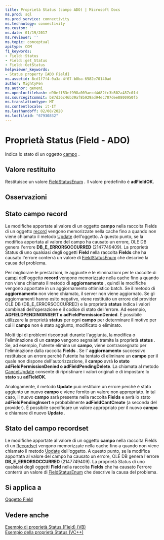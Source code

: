 ```yaml
---
title: Proprietà Status (campo ADO) | Microsoft Docs
ms.prod: sql
ms.prod_service: connectivity
ms.technology: connectivity
ms.custom: ''
ms.date: 01/19/2017
ms.reviewer: ''
ms.topic: conceptual
apitype: COM
f1_keywords:
- Field::Status
- Field::get_Status
- Field::GetStatus
helpviewer_keywords:
- Status property [ADO Field]
ms.assetid: 8cd1f7f4-0a3a-4f07-b8ba-6582e70140ad
author: MightyPen
ms.author: genemi
ms.openlocfilehash: d90eff53ef998a009aecd4d82fc3b502a487c01d
ms.sourcegitcommit: b87d36c46b39af8b929ad94ec707dee8800950f5
ms.translationtype: MT
ms.contentlocale: it-IT
ms.lasthandoff: 02/08/2020
ms.locfileid: "67930832"
---
```

# <a name="status-property-ado-field"></a>Proprietà Status (Field - ADO)
Indica lo stato di un oggetto [campo](../../../ado/reference/ado-api/field-object.md) .  
  
## <a name="return-value"></a>Valore restituito  
 Restituisce un valore [FieldStatusEnum](../../../ado/reference/ado-api/fieldstatusenum.md) . Il valore predefinito è **adFieldOK**.  
  
## <a name="remarks"></a>Osservazioni  
  
## <a name="record-field-status"></a>Stato campo record  
 Le modifiche apportate al valore di un oggetto **campo** nella raccolta Fields di un oggetto [record](../../../ado/reference/ado-api/record-object-ado.md) vengono memorizzate nella cache fino a quando non viene chiamato il metodo [Update](../../../ado/reference/ado-api/update-method.md) dell'oggetto. A questo punto, se la modifica apportata al valore del campo ha causato un errore, OLE DB genera l'errore **DB_E_ERRORSOCCURRED** (2147749409). La proprietà Status di uno qualsiasi degli oggetti **Field** nella raccolta **Fields** che ha causato l'errore conterrà un valore di [FieldStatusEnum](../../../ado/reference/ado-api/fieldstatusenum.md) che descrive la causa del problema.  
  
 Per migliorare le prestazioni, le aggiunte e le eliminazioni per le raccolte di [campi](../../../ado/reference/ado-api/fields-collection-ado.md) dell'oggetto **record** vengono memorizzate nella cache fino a quando non viene chiamato il metodo di **aggiornamento** , quindi le modifiche vengono apportate in un aggiornamento ottimistico batch. Se il metodo di **aggiornamento** non viene chiamato, il server non viene aggiornato. Se gli aggiornamenti hanno esito negativo, viene restituito un errore del provider OLE DB (DB_E_ERRORSOCCURRED) e la proprietà **status** indica i valori combinati dell'operazione e il codice di stato dell'errore. Ad esempio, **ADFIELDPENDINGINSERT o adFieldPermissionDenied**. È possibile utilizzare la proprietà **status** per ogni **campo** per determinare il motivo per cui il **campo** non è stato aggiunto, modificato o eliminato.  
  
 Molti tipi di problemi riscontrati durante l'aggiunta, la modifica o l'eliminazione di un **campo** vengono segnalati tramite la proprietà **status** . Se, ad esempio, l'utente elimina un **campo**, viene contrassegnato per l'eliminazione dalla raccolta **Fields** . Se l' **aggiornamento** successivo restituisce un errore perché l'utente ha tentato di eliminare un **campo** per il quale non dispone dell'autorizzazione, il **campo** avrà **lo stato** **adFieldPermissionDenied o adFieldPendingDelete**. La chiamata al metodo [CancelUpdate](../../../ado/reference/ado-api/cancelupdate-method-ado.md) consente di ripristinare i valori originali e di impostare lo **stato** su **adFieldOK**.  
  
 Analogamente, il metodo **Update** può restituire un errore perché è stato aggiunto un nuovo **campo** e viene fornito un valore non appropriato. In tal caso, il nuovo **campo** sarà presente nella raccolta **Fields** e avrà lo stato **adFieldPendingInsert** e probabilmente **adFieldCantCreate** (a seconda del provider). È possibile specificare un valore appropriato per il nuovo **campo** e chiamare di nuovo **Update** .  
  
## <a name="recordset-field-status"></a>Stato del campo recordset  
 Le modifiche apportate al valore di un oggetto **campo** nella raccolta Fields di un [Recordset](../../../ado/reference/ado-api/recordset-object-ado.md) vengono memorizzate nella cache fino a quando non viene chiamato il metodo [Update](../../../ado/reference/ado-api/update-method.md) dell'oggetto. A questo punto, se la modifica apportata al valore del campo ha causato un errore, OLE DB genera l'errore **DB_E_ERRORSOCCURRED** (2147749409). La proprietà Status di uno qualsiasi degli oggetti **Field** nella raccolta **Fields** che ha causato l'errore conterrà un valore di [FieldStatusEnum](../../../ado/reference/ado-api/fieldstatusenum.md) che descrive la causa del problema.  
  
## <a name="applies-to"></a>Si applica a  
 [Oggetto Field](../../../ado/reference/ado-api/field-object.md)  
  
## <a name="see-also"></a>Vedere anche  
 [Esempio di proprietà Status (Field) (VB)](../../../ado/reference/ado-api/status-property-example-field-vb.md)   
 [Esempio della proprietà Status (VC++)](../../../ado/reference/ado-api/status-property-example-vc.md)   
